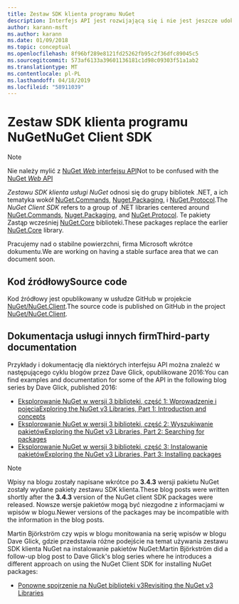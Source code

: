 ```yaml
---
title: Zestaw SDK klienta programu NuGet
description: Interfejs API jest rozwijającą się i nie jest jeszcze udokumentowane, ale przykłady są dostępne na blogu Dave Glick.
author: karann-msft
ms.author: karann
ms.date: 01/09/2018
ms.topic: conceptual
ms.openlocfilehash: 8f96bf289e8121fd25262fb95c2f36dfc89045c5
ms.sourcegitcommit: 573af6133a39601136181c1d98c09303f51a1ab2
ms.translationtype: MT
ms.contentlocale: pl-PL
ms.lasthandoff: 04/18/2019
ms.locfileid: "58911039"
---
```

# <a name="nuget-client-sdk"></a><span data-ttu-id="1ef2b-103">Zestaw SDK klienta programu NuGet</span><span class="sxs-lookup"><span data-stu-id="1ef2b-103">NuGet Client SDK</span></span>

> [!Note]
> <span data-ttu-id="1ef2b-104">Nie należy mylić z [NuGet *Web* interfejsu API](https://docs.microsoft.com/en-us/nuget/api/overview)</span><span class="sxs-lookup"><span data-stu-id="1ef2b-104">Not to be confused with the [NuGet *Web* API](https://docs.microsoft.com/en-us/nuget/api/overview)</span></span>

<span data-ttu-id="1ef2b-105">*Zestawu SDK klienta usługi NuGet* odnosi się do grupy bibliotek .NET, a ich tematyka wokół [NuGet.Commands](https://www.nuget.org/packages/NuGet.Commands), [Nuget.Packaging](https://www.nuget.org/packages/NuGet.Packaging), i [NuGet.Protocol](https://www.nuget.org/packages/NuGet.Protocol).</span><span class="sxs-lookup"><span data-stu-id="1ef2b-105">The *NuGet Client SDK* refers to a group of .NET libraries centered around [NuGet.Commands](https://www.nuget.org/packages/NuGet.Commands), [Nuget.Packaging](https://www.nuget.org/packages/NuGet.Packaging), and [NuGet.Protocol](https://www.nuget.org/packages/NuGet.Protocol).</span></span> <span data-ttu-id="1ef2b-106">Te pakiety Zastąp wcześniej [NuGet.Core](https://www.nuget.org/packages/NuGet.Core/) biblioteki.</span><span class="sxs-lookup"><span data-stu-id="1ef2b-106">These packages replace the earlier [NuGet.Core](https://www.nuget.org/packages/NuGet.Core/) library.</span></span>

<span data-ttu-id="1ef2b-107">Pracujemy nad o stabilne powierzchni, firma Microsoft wkrótce dokumentu.</span><span class="sxs-lookup"><span data-stu-id="1ef2b-107">We are working on having a stable surface area that we can document soon.</span></span>

## <a name="source-code"></a><span data-ttu-id="1ef2b-108">Kod źródłowy</span><span class="sxs-lookup"><span data-stu-id="1ef2b-108">Source code</span></span>

<span data-ttu-id="1ef2b-109">Kod źródłowy jest opublikowany w usłudze GitHub w projekcie [NuGet/NuGet.Client](https://github.com/NuGet/NuGet.Client).</span><span class="sxs-lookup"><span data-stu-id="1ef2b-109">The source code is published on GitHub in the project [NuGet/NuGet.Client](https://github.com/NuGet/NuGet.Client).</span></span>

## <a name="third-party-documentation"></a><span data-ttu-id="1ef2b-110">Dokumentacja usługi innych firm</span><span class="sxs-lookup"><span data-stu-id="1ef2b-110">Third-party documentation</span></span>

<span data-ttu-id="1ef2b-111">Przykłady i dokumentację dla niektórych interfejsu API można znaleźć w następującego cyklu blogów przez Dave Glick, opublikowane 2016:</span><span class="sxs-lookup"><span data-stu-id="1ef2b-111">You can find examples and documentation for some of the API in the following blog series by Dave Glick, published 2016:</span></span>

- [<span data-ttu-id="1ef2b-112">Eksplorowanie NuGet w wersji 3 biblioteki, część 1: Wprowadzenie i pojęcia</span><span class="sxs-lookup"><span data-stu-id="1ef2b-112">Exploring the NuGet v3 Libraries, Part 1: Introduction and concepts</span></span>](http://daveaglick.com/posts/exploring-the-nuget-v3-libraries-part-1)
- [<span data-ttu-id="1ef2b-113">Eksplorowanie NuGet w wersji 3 biblioteki, część 2: Wyszukiwanie pakietów</span><span class="sxs-lookup"><span data-stu-id="1ef2b-113">Exploring the NuGet v3 Libraries, Part 2: Searching for packages</span></span>](http://daveaglick.com/posts/exploring-the-nuget-v3-libraries-part-2)
- [<span data-ttu-id="1ef2b-114">Eksplorowanie NuGet w wersji 3 biblioteki, część 3: Instalowanie pakietów</span><span class="sxs-lookup"><span data-stu-id="1ef2b-114">Exploring the NuGet v3 Libraries, Part 3: Installing packages</span></span>](http://daveaglick.com/posts/exploring-the-nuget-v3-libraries-part-3)

> [!Note]
> <span data-ttu-id="1ef2b-115">Wpisy na blogu zostały napisane wkrótce po **3.4.3** wersji pakietu NuGet zostały wydane pakiety zestawu SDK klienta.</span><span class="sxs-lookup"><span data-stu-id="1ef2b-115">These blog posts were written shortly after the **3.4.3** version of the NuGet client SDK packages were released.</span></span>
> <span data-ttu-id="1ef2b-116">Nowsze wersje pakietów mogą być niezgodne z informacjami w wpisów w blogu.</span><span class="sxs-lookup"><span data-stu-id="1ef2b-116">Newer versions of the packages may be incompatible with the information in the blog posts.</span></span>

<span data-ttu-id="1ef2b-117">Martin Björkström czy wpis w blogu monitowania na serię wpisów w blogu Dave Glick, gdzie przedstawia różne podejście na temat używania zestawu SDK klienta NuGet na instalowanie pakietów NuGet:</span><span class="sxs-lookup"><span data-stu-id="1ef2b-117">Martin Björkström did a follow-up blog post to Dave Glick's blog series where he introduces a different approach on using the NuGet Client SDK for installing NuGet packages:</span></span>

- [<span data-ttu-id="1ef2b-118">Ponowne spojrzenie na NuGet biblioteki v3</span><span class="sxs-lookup"><span data-stu-id="1ef2b-118">Revisiting the NuGet v3 Libraries</span></span>](https://martinbjorkstrom.com/posts/2018-09-19-revisiting-nuget-client-libraries)
